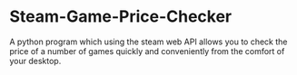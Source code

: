 # Steam-Game-Price-Checker
A python program which using the steam web API allows you to check the price of a number of games quickly and conveniently from the comfort of your desktop.
